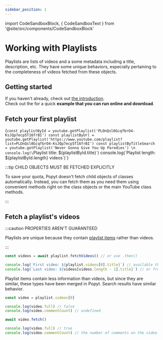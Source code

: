 ```yaml
---
sidebar_position: 1
---
```

import CodeSandboxBlock, { CodeSandboxText } from '@site/src/components/CodeSandboxBlock'

# Working with Playlists
Playlists are lists of videos and a some metadata including a title, description, etc. They have some unique behaviors, especially pertaining to the completeness of videos fetched from these objects.

## Getting started
If you haven't already, check out [the introduction](../intro).  
Check out the <b><a href='https://codesandbox.io/p/sandbox/fetch-playlists-from-youtube-x6jwck' target='_blank'><CodeSandboxText /></a></b> for a quick **example
that you can run online and download**.

## Fetch your first playlist

<CodeSandboxBlock
  language="js"
  url="https://codesandbox.io/p/sandbox/fetch-playlists-from-youtube-x6jwck">
{`const playlistById = youtube.getPlaylist('PLOnQsl0GcqfbrO4-KsJQp7ecp5T16frBI')
const playlistByUrl = youtube.getPlaylist('https://www.youtube.com/playlist?list=PLOnQsl0GcqfbrO4-KsJQp7ecp5T16frBI')
const playlistByTitleSearch = youtube.getPlaylist('Never Gonna Give You Up Parodies')
\n
console.log(\`Playlist title: $\{playlistById.title}\`)
console.log(\`Playlist length: $\{playlistById.length} videos\`)`}
</CodeSandboxBlock>

:::tip CHILD OBJECTS MUST BE FETCHED EXPLICITLY

To save your quota, Popyt doesn't fetch child objects of classes automatically.
Instead, you can fetch them as you need them using convenient methods right on the class objects or the main YouTube class methods.

:::

## Fetch a playlist's videos
:::caution PROPERTIES AREN'T GUARANTEED

Playlists are unique because they contain [playlist items](https://developers.google.com/youtube/v3/docs/playlistItems#resource-representation) rather than videos.

:::

```js
const videos = await playlist.fetchVideos() // or use .then()

console.log(`First video: ${playlist.videos[0].title}`) // available through the original object
console.log(`Last video: ${videos[videos.length - 1].title}`) // or from the return value of the method
```

Playlist items contain less information than videos, but since they are similar, these types have been merged in Popyt. Search results have similar behavior.

```js
const video = playlist.videos[0]

console.log(video.full) // false
console.log(video.commentCount) // undefined

await video.fetch()

console.log(video.full) // true
console.log(video.commentCount) // the number of comments on the video
```
